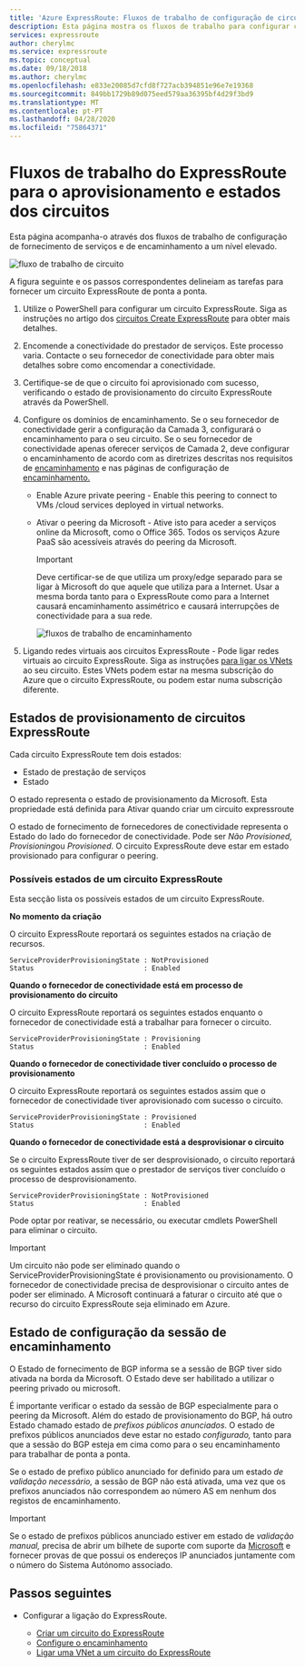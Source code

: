 ```yaml
---
title: 'Azure ExpressRoute: Fluxos de trabalho de configuração de circuitos'
description: Esta página mostra os fluxos de trabalho para configurar circuito expressRoute e observações
services: expressroute
author: cherylmc
ms.service: expressroute
ms.topic: conceptual
ms.date: 09/18/2018
ms.author: cherylmc
ms.openlocfilehash: e833e20085d7cfd8f727acb394851e96e7e19368
ms.sourcegitcommit: 849bb1729b89d075eed579aa36395bf4d29f3bd9
ms.translationtype: MT
ms.contentlocale: pt-PT
ms.lasthandoff: 04/28/2020
ms.locfileid: "75864371"
---
```

# <a name="expressroute-workflows-for-circuit-provisioning-and-circuit-states"></a>Fluxos de trabalho do ExpressRoute para o aprovisionamento e estados dos circuitos
Esta página acompanha-o através dos fluxos de trabalho de configuração de fornecimento de serviços e de encaminhamento a um nível elevado.

![fluxo de trabalho de circuito](./media/expressroute-workflows/expressroute-circuit-workflow.png)

A figura seguinte e os passos correspondentes delineiam as tarefas para fornecer um circuito ExpressRoute de ponta a ponta. 

1. Utilize o PowerShell para configurar um circuito ExpressRoute. Siga as instruções no artigo dos [circuitos Create ExpressRoute](expressroute-howto-circuit-classic.md) para obter mais detalhes.
2. Encomende a conectividade do prestador de serviços. Este processo varia. Contacte o seu fornecedor de conectividade para obter mais detalhes sobre como encomendar a conectividade.
3. Certifique-se de que o circuito foi aprovisionado com sucesso, verificando o estado de provisionamento do circuito ExpressRoute através da PowerShell. 
4. Configure os domínios de encaminhamento. Se o seu fornecedor de conectividade gerir a configuração da Camada 3, configurará o encaminhamento para o seu circuito. Se o seu fornecedor de conectividade apenas oferecer serviços de Camada 2, deve configurar o encaminhamento de acordo com as diretrizes descritas nos requisitos de [encaminhamento](expressroute-routing.md) e nas páginas de configuração de [encaminhamento.](expressroute-howto-routing-classic.md)
   
   * Enable Azure private peering - Enable this peering to connect to VMs /cloud services deployed in virtual networks.

   * Ativar o peering da Microsoft - Ative isto para aceder a serviços online da Microsoft, como o Office 365. Todos os serviços Azure PaaS são acessíveis através do peering da Microsoft.
     
     > [!IMPORTANT]
     > Deve certificar-se de que utiliza um proxy/edge separado para se ligar à Microsoft do que aquele que utiliza para a Internet. Usar a mesma borda tanto para o ExpressRoute como para a Internet causará encaminhamento assimétrico e causará interrupções de conectividade para a sua rede.
     > 
     > 
     
     ![fluxos de trabalho de encaminhamento](./media/expressroute-workflows/routing-workflow.png)
5. Ligando redes virtuais aos circuitos ExpressRoute - Pode ligar redes virtuais ao circuito ExpressRoute. Siga as instruções [para ligar os VNets](expressroute-howto-linkvnet-arm.md) ao seu circuito. Estes VNets podem estar na mesma subscrição do Azure que o circuito ExpressRoute, ou podem estar numa subscrição diferente.

## <a name="expressroute-circuit-provisioning-states"></a>Estados de provisionamento de circuitos ExpressRoute
Cada circuito ExpressRoute tem dois estados:

* Estado de prestação de serviços
* Estado

O estado representa o estado de provisionamento da Microsoft. Esta propriedade está definida para Ativar quando criar um circuito expressroute

O estado de fornecimento de fornecedores de conectividade representa o Estado do lado do fornecedor de conectividade. Pode ser *Não Provisioned,* *Provisioning*ou *Provisioned*. O circuito ExpressRoute deve estar em estado provisionado para configurar o peering.

### <a name="possible-states-of-an-expressroute-circuit"></a>Possíveis estados de um circuito ExpressRoute
Esta secção lista os possíveis estados de um circuito ExpressRoute.

**No momento da criação**

O circuito ExpressRoute reportará os seguintes estados na criação de recursos.

    ServiceProviderProvisioningState : NotProvisioned
    Status                           : Enabled


**Quando o fornecedor de conectividade está em processo de provisionamento do circuito**

O circuito ExpressRoute reportará os seguintes estados enquanto o fornecedor de conectividade está a trabalhar para fornecer o circuito.

    ServiceProviderProvisioningState : Provisioning
    Status                           : Enabled


**Quando o fornecedor de conectividade tiver concluído o processo de provisionamento**

O circuito ExpressRoute reportará os seguintes estados assim que o fornecedor de conectividade tiver aprovisionado com sucesso o circuito.

    ServiceProviderProvisioningState : Provisioned
    Status                           : Enabled


**Quando o fornecedor de conectividade está a desprovisionar o circuito**

Se o circuito ExpressRoute tiver de ser desprovisionado, o circuito reportará os seguintes estados assim que o prestador de serviços tiver concluído o processo de desprovisionamento.

    ServiceProviderProvisioningState : NotProvisioned
    Status                           : Enabled


Pode optar por reativar, se necessário, ou executar cmdlets PowerShell para eliminar o circuito.  

> [!IMPORTANT]
> Um circuito não pode ser eliminado quando o ServiceProviderProvisioningState é provisionamento ou provisionamento. O fornecedor de conectividade precisa de desprovisionar o circuito antes de poder ser eliminado. A Microsoft continuará a faturar o circuito até que o recurso do circuito ExpressRoute seja eliminado em Azure.
> 

## <a name="routing-session-configuration-state"></a>Estado de configuração da sessão de encaminhamento
O Estado de fornecimento de BGP informa se a sessão de BGP tiver sido ativada na borda da Microsoft. O Estado deve ser habilitado a utilizar o peering privado ou microsoft.

É importante verificar o estado da sessão de BGP especialmente para o peering da Microsoft. Além do estado de provisionamento do BGP, há outro Estado chamado estado de *prefixos públicos anunciados.* O estado de prefixos públicos anunciados deve estar no estado *configurado,* tanto para que a sessão do BGP esteja em cima como para o seu encaminhamento para trabalhar de ponta a ponta. 

Se o estado de prefixo público anunciado for definido para um estado *de validação necessário,* a sessão de BGP não está ativada, uma vez que os prefixos anunciados não correspondem ao número AS em nenhum dos registos de encaminhamento. 

> [!IMPORTANT]
> Se o estado de prefixos públicos anunciado estiver em estado de *validação manual,* precisa de abrir um bilhete de suporte com suporte da [Microsoft](https://portal.azure.com/?#blade/Microsoft_Azure_Support/HelpAndSupportBlade) e fornecer provas de que possui os endereços IP anunciados juntamente com o número do Sistema Autónomo associado.
> 
> 

## <a name="next-steps"></a>Passos seguintes
* Configurar a ligação do ExpressRoute.
  
  * [Criar um circuito do ExpressRoute](expressroute-howto-circuit-arm.md)
  * [Configure o encaminhamento](expressroute-howto-routing-arm.md)
  * [Ligar uma VNet a um circuito do ExpressRoute](expressroute-howto-linkvnet-arm.md)

